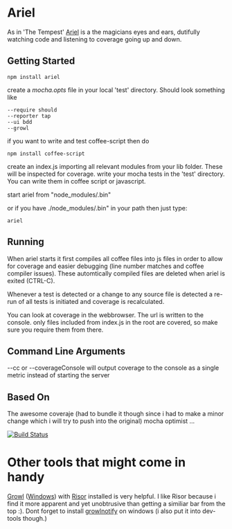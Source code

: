 Ariel
=====
As in 'The Tempest' [Ariel][w] is a the magicians eyes and ears, dutifully watching code and listening to coverage going up and down. 

Getting Started
---------------

    npm install ariel

create a *mocha.opts* file in your local 'test' directory.
Should look something like

    --require should 
    --reporter tap
    --ui bdd
    --growl

if you want to write and test coffee-script then do

    npm install coffee-script 

create an index.js importing all relevant modules from your lib folder. These will be inspected for coverage.
write your mocha tests in the 'test' directory. You can write them in coffee script or javascript. 

start ariel from "node_modules/.bin"

or if you have ./node_modules/.bin" in your path then just type:

	ariel

Running
-------

When ariel starts it first compiles all coffee files into js files in order to allow
for coverage and easier debugging (line number matches and coffee compiler issues).
These automtically compiled files are deleted when ariel is exited (CTRL-C).

Whenever a test is detected or a change to any source file is detected a re-run of all tests is initiated and coverage
is recalculated.

You can look at coverage in the webbrowser. The url is written to the console. only files included from index.js in the root are covered, so make sure you
require them from there.

Command Line Arguments
----------------------
--cc or --coverageConsole will output coverage to the console as a single metric instead of starting the server


Based On
--------
The awesome coveraje (had to bundle it though since i had to make a minor change which i will try to push into the original)
mocha
optimist
...


[w]: http://en.wikipedia.org/wiki/Ariel_(The_Tempest)

[![Build Status](https://secure.travis-ci.org/matthiasg/node-ariel.png?branch=master)](http://travis-ci.org/matthiasg/node-ariel)

Other tools that might come in handy
====================================

[Growl][g] ([Windows][gw]) with [Risor][gr] installed is very helpful. I like Risor because i find it more apparent and yet unobtrusive than getting a similiar bar from the top :). Dont forget to install [growlnotify][gn] on windows (i also put it into dev-tools though.)

[g]: http://www.growl.info
[gw]: http://www.growlforwindows.com
[gr]: http://www.growlforwindows.com/gfw/displays/risor
[gn]: http://www.growlforwindows.com/gfw/help/growlnotify.aspx


